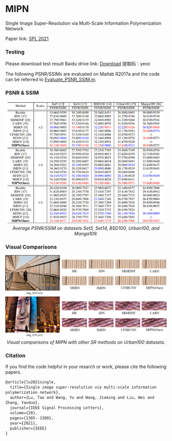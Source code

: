 # MIPN

Single Image Super-Resolution via Multi-Scale Information Polymerization Network

Paper link: [SPL 2021](https://ieeexplore.ieee.org/document/9442897)

### Testing
Please download test result
Baidu drive link: [Download](https://pan.baidu.com/s/1VROIeLh0PVXpM5g3OxyY6g)
提取码：yeoc

The following PSNR/SSIMs are evaluated on Matlab R2017a and the code can be referred to [Evaluate_PSNR_SSIM.m](https://github.com/yulunzhang/RCAN/blob/master/RCAN_TestCode/Evaluate_PSNR_SSIM.m).

### PSNR & SSIM
<p align="center">
    <img src="result.jpg" width="640"> <br />
    <em> Average PSNR/SSIM on datasets Set5, Set14, BSD100, Urban100, and Manga109. </em>
</p>

### Visual Comparisons
<p align="center">
    <img src="Visual comparison.png" width="640"> <br />
    <em> Visual comparisons of MIPN with other SR methods on Urban100 datasets. </em>
</p>

### Citation
If you find the code helpful in your resarch or work, please cite the following papers.
```
@article{lu2021single,
  title={Single image super-resolution via multi-scale information polymerization network},
  author={Lu, Tao and Wang, Yu and Wang, Jiaming and Liu, Wei and Zhang, Yanduo},
  journal={IEEE Signal Processing Letters},
  volume={28},
  pages={1305--1309},
  year={2021},
  publisher={IEEE}
}
